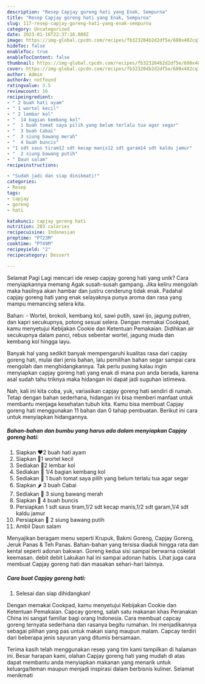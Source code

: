 ```yaml
---
description: "Resep Capjay goreng hati yang Enak, Sempurna"
title: "Resep Capjay goreng hati yang Enak, Sempurna"
slug: 117-resep-capjay-goreng-hati-yang-enak-sempurna
category: Uncategorized
date: 2023-01-16T22:37:16.088Z
image: https://img-global.cpcdn.com/recipes/fb323204b2d2df5e/680x482cq70/capjay-goreng-hati-foto-resep-utama.jpg
hideToc: false
enableToc: true
enableTocContent: false
thumbnail: https://img-global.cpcdn.com/recipes/fb323204b2d2df5e/680x482cq70/capjay-goreng-hati-foto-resep-utama.jpg
cover: https://img-global.cpcdn.com/recipes/fb323204b2d2df5e/680x482cq70/capjay-goreng-hati-foto-resep-utama.jpg
author: Admin
authorAv: notfound
ratingvalue: 3.5
reviewcount: 16
recipeingredient:
- " 2 buah hati ayam"
- " 1 wortel kecil"
- " 2 lembar kol"
- "  14 bagian kembang kol"
- "  1 buah tomat saya pilih yang belum terlalu tua agar segar"
- "  3 buah Cabai"
- "  3 siung bawang merah"
- "  4 buah buncis"
- "1 sdt saus tiram12 sdt kecap manis12 sdt garam14 sdt kaldu jamur"
- "  2 siung bawang putih"
- " Daun salam"
recipeinstructions:

- "Sudah jadi dan siap dinikmati!"
categories:
- Resep
tags:
- capjay
- goreng
- hati

katakunci: capjay goreng hati 
nutrition: 203 calories
recipecuisine: Indonesian
preptime: "PT23M"
cooktime: "PT49M"
recipeyield: "2"
recipecategory: Dessert

---
```



Selamat Pagi Lagi mencari ide resep capjay goreng hati yang unik? Cara menyiapkannya memang Agak susah-susah gampang. Jika keliru mengolah maka hasilnya akan hambar dan justru cenderung tidak enak. Padahal capjay goreng hati yang enak selayaknya punya aroma dan rasa yang mampu memancing selera kita.


Bahan: - Wortel, brokoli, kembang kol, sawi putih, sawi ijo, jagung putren, dan kapri secukupnya, potong sesuai selera. Dengan memakai Cookpad, kamu menyetujui Kebijakan Cookie dan Ketentuan Pemakaian. Didihkan air secukupnya dalam panci, rebus sebentar wortel, jagung muda dan kembang kol hingga layu.

Banyak hal yang sedikit banyak mempengaruhi kualitas rasa dari capjay goreng hati, mulai dari jenis bahan, lalu pemilihan bahan segar sampai cara mengolah dan menghidangkannya. Tak perlu pusing kalau ingin menyiapkan capjay goreng hati yang enak di mana pun anda berada, karena asal sudah tahu triknya maka hidangan ini dapat jadi suguhan istimewa.


Nah, kali ini kita coba, yuk, variasikan capjay goreng hati sendiri di rumah. Tetap dengan bahan sederhana, hidangan ini bisa memberi manfaat untuk membantu menjaga kesehatan tubuh kita. Kamu bisa membuat Capjay goreng hati menggunakan 11 bahan dan 0 tahap pembuatan. Berikut ini cara untuk menyiapkan hidangannya.

<!--inarticleads1-->

##### Bahan-bahan dan bumbu yang harus ada dalam menyiapkan Capjay goreng hati:

1. Siapkan  ❤2 buah hati ayam
1. Siapkan  🥕1 wortel kecil
1. Sediakan  🥬2 lembar kol
1. Sediakan  🥦 1/4 bagian kembang kol
1. Sediakan  🍅 1 buah tomat saya pilih yang belum terlalu tua agar segar
1. Siapkan  🌶 3 buah Cabai
1. Sediakan  🧅 3 siung bawang merah
1. Siapkan  🍄 4 buah buncis
1. Persiapkan 1 sdt saus tiram,1/2 sdt kecap manis,1/2 sdt garam,1/4 sdt kaldu jamur
1. Persiapkan  🧄 2 siung bawang putih
1. Ambil  Daun salam


Menyajikan beragam menu seperti Krupuk, Bakmi Goreng, Capjay Goreng, Jeruk Panas &amp; Teh Panas. Bahan-bahan yang tersisa diaduk hingga rata dan kental seperti adonan bakwan. Goreng kedua sisi sampai berwarna cokelat keemasan. debit debit Lakukan hal ini sampai adonan habis. Lihat juga cara membuat Capjay goreng hati dan masakan sehari-hari lainnya. 

<!--inarticleads2-->

##### Cara buat Capjay goreng hati:


1. Selesai dan siap dihidangkan!

Dengan memakai Cookpad, kamu menyetujui Kebijakan Cookie dan Ketentuan Pemakaian. Capcay goreng, salah satu makanan khas Peranakan China ini sangat familiar bagi orang Indonesia. Cara membuat capcay goreng ternyata sederhana dan rasanya begitu rumahan. Ini menjadikannya sebagai pilihan yang pas untuk makan siang maupun malam. Capcay terdiri dari beberapa jenis sayuran yang ditumis bersamaan. 

Terima kasih telah menggunakan resep yang tim kami tampilkan di halaman ini. Besar harapan kami, olahan Capjay goreng hati yang mudah di atas dapat membantu anda menyiapkan makanan yang menarik untuk keluarga/teman maupun menjadi inspirasi dalam berbisnis kuliner. Selamat menikmati
